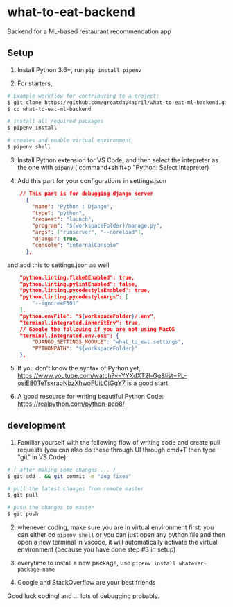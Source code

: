 # what-to-eat-backend

Backend for a ML-based restaurant recommendation app

## Setup

1. Install Python 3.6+, run `pip install pipenv`

2. For starters,

```Bash
# Example workflow for contributing to a project:
$ git clone https://github.com/greatday4april/what-to-eat-ml-backend.git
$ cd what-to-eat-ml-backend

# install all required packages
$ pipenv install

# creates and enable virtual environment
$ pipenv shell
```

3. Install Python extension for VS Code, and then select the intepreter as the one with `pipenv` ( command+shift+p "Python: Select Intepreter)

4. Add this part for your configurations in settings.json

```JSON
    // This part is for debugging django server
      {
        "name": "Python : Django",
        "type": "python",
        "request": "launch",
        "program": "${workspaceFolder}/manage.py",
        "args": ["runserver", "--noreload"],
        "django": true,
        "console": "internalConsole"
      },
```

and add this to settings.json as well

```JSON
    "python.linting.flake8Enabled": true,
    "python.linting.pylintEnabled": false,
    "python.linting.pycodestyleEnabled": true,
    "python.linting.pycodestyleArgs": [
        "--ignore=E501"
    ],
    "python.envFile": "${workspaceFolder}/.env",
    "terminal.integrated.inheritEnv": true,
    // Google the following if you are not using MacOS
    "terminal.integrated.env.osx": {
        "DJANGO_SETTINGS_MODULE": "what_to_eat.settings",
        "PYTHONPATH": "${workspaceFolder}"
    },
```

5. If you don't know the syntax of Python yet, https://www.youtube.com/watch?v=YYXdXT2l-Gg&list=PL-osiE80TeTskrapNbzXhwoFUiLCjGgY7 is a good start

6. A good resource for writing beautiful Python Code: https://realpython.com/python-pep8/

## development

1. Familiar yourself with the following flow of writing code and create pull requests (you can also do these through UI through cmd+T then type "git" in VS Code):

```Bash
# ( after making some changes ... )
$ git add . && git commit -m "bug fixes"

# pull the latest changes from remote master
$ git pull

# push the changes to master
$ git push
```

2. whenever coding, make sure you are in virtual environment first: you can either do `pipenv shell` or you can just open any python file and then open a new terminal in vscode, it will automatically activate the virtual environment (because you have done step #3 in setup)

3. everytime to install a new package, use `pipenv install whatever-package-name`

4. Google and StackOverflow are your best friends

Good luck coding! and ... lots of debugging probably.
